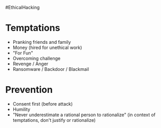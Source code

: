 #EthicalHacking
# Temptations
- Pranking friends and family
- Money (hired for unethical work)
- "For Fun"
- Overcoming challenge
- Revenge / Anger
- Ransomware / Backdoor / Blackmail

# Prevention
- Consent first (before attack)
- Humility
- "Never underestimate a rational person to rationalize" (in context of temptations, don't justify or rationalize)